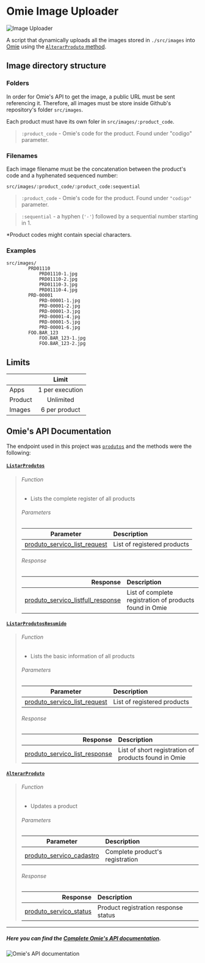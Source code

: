 # Omie Image Uploader

![Image Uploader](https://i.imgur.com/67noRO8.jpg)

 A script that dynamically uploads all the images stored in `./src/images` into [Omie](https://app.omie.com.br/) using the [`AlterarProduto` method](https://app.omie.com.br/api/v1/geral/produtos/#AlterarProduto).

 Image directory structure
 ---
 
 ### Folders
 
 In order for Omie's API to get the image, a public URL must be sent referencing it. Therefore, all images must be store inside Github's repository's folder `src/images`.
 
 Each product must have its own foler in `src/images/:product_code`.

 > `:product_code` - Omie's code for the product. Found under "codigo" parameter.
 
 ### Filenames

 Each image filename must be the concatenation between the product's code and a hyphenated sequenced number:
 
 `src/images/:product_code/:product_code:sequential`

 > `:product_code` - Omie's code for the product. Found under `"codigo"` parameter.
 
 >`:sequential` - a hyphen (`'-'`) followed by a sequential number starting in 1.
 
\*Product codes might contain special characters.
 
### Examples

```
src/images/
        PRD01110
            PRD01110-1.jpg
            PRD01110-2.jpg
            PRD01110-3.jpg
            PRD01110-4.jpg
        PRD-00001
            PRD-00001-1.jpg
            PRD-00001-2.jpg
            PRD-00001-3.jpg
            PRD-00001-4.jpg
            PRD-00001-5.jpg
            PRD-00001-6.jpg
        FOO.BAR_123
            FOO.BAR_123-1.jpg
            FOO.BAR_123-2.jpg
```

Limits
---

| |Limit|
|---|:---:|
|Apps|1 per execution|
|Product|Unlimited|
|Images|6 per product|

Omie's API Documentation
---

The endpoint used in this project was [`produtos`](https://app.omie.com.br/api/v1/geral/produtos/) and the methods were the following:

#### [`ListarProdutos`](https://app.omie.com.br/api/v1/geral/produtos/#ListarProdutos)
>###### Function
>- Lists the complete register of all products
>
>###### Parameters
>|Parameter |Description|
>|:---:|:---|
>|[produto_servico_list_request](https://app.omie.com.br/api/v1/geral/produtos/#produto_servico_list_request) |List of registered products |
>
>###### Response
>|Response |Description|
>|---:|:---|
>|[produto_servico_listfull_response](https://app.omie.com.br/api/v1/geral/produtos/#produto_servico_listfull_response) |List of complete registration of products found in Omie|


#### [`ListarProdutosResumido`](https://app.omie.com.br/api/v1/geral/produtos/#ListarProdutosResumido)

>###### Function
>- Lists the basic information of all products
>
>###### Parameters
>|Parameter |Description|
>|:---:|:---|
>|[produto_servico_list_request](https://app.omie.com.br/api/v1/geral/produtos/#produto_servico_list_request) |List of registered products |
>
>###### Response
>|Response |Description|
>|---:|:---|
>|[produto_servico_list_response](https://app.omie.com.br/api/v1/geral/produtos/#produto_servico_list_response) |List of short registration of products found in Omie|


#### [`AlterarProduto`](https://app.omie.com.br/api/v1/geral/produtos/#AlterarProduto)

>###### Function
>- Updates a product
>
>###### Parameters
>|Parameter |Description|
>|:---:|:---|
>|[	produto_servico_cadastro](https://app.omie.com.br/api/v1/geral/produtos/#produto_servico_cadastro) |Complete product's registration |
>
>###### Response
>|Response |Description|
>|---:|:---|
>|[ produto_servico_status](https://app.omie.com.br/api/v1/geral/produtos/#produto_servico_status) |Product registration response status|

---

##### Here you can find the [Complete Omie's API documentation](https://app.omie.com.br/).

![[Omie's API documentation](https://app.omie.com.br/developer/service-list/)](https://i.imgur.com/0sGNSsF.png)

